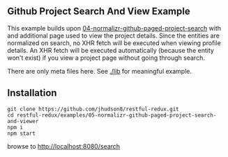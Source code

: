 Github Project Search And View Example
--------------------------------------------------------
This example builds upon [04-normalizr-github-paged-project-search](./04-normalizr-github-paged-project-search) with and additional page used to view the project details.  Since the entities are normalized on search, no XHR fetch will be executed when viewing profile details.  An XHR fetch will be executed automatically (because the entity won't exist) if you view a project page without going through search.

There are only meta files here.  See [./lib](./lib) for meaningful example.


## Installation
```
git clone https://github.com/jhudson8/restful-redux.git
cd restful-redux/examples/05-normalizr-github-paged-project-search-and-viewer
npm i
npm start
```
browse to [http://localhost:8080/search](http://localhost:8080/search)
